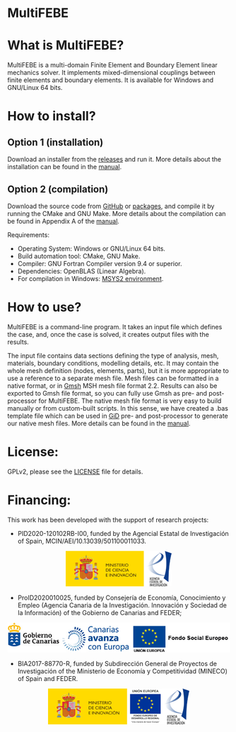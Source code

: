 # MultiFEBE

What is MultiFEBE?
==================

MultiFEBE is a multi-domain Finite Element and Boundary Element linear mechanics solver. It implements mixed-dimensional couplings between finite elements and boundary elements. It is available for Windows and GNU/Linux 64 bits.

How to install?
===============

## Option 1 (installation)
Download an installer from the [releases](https://github.com/mmc-siani-es/MultiFEBE/releases) and run it. 
More details about the installation can be found in the [manual](https://github.com/mmc-siani-es/MultiFEBE/blob/main/docs/manual.pdf).

## Option 2 (compilation)
Download the source code from [GitHub](https://github.com/mmc-siani-es/MultiFEBE) or [packages](https://github.com/mmc-siani-es/MultiFEBE/packages), and compile it by running the CMake and GNU Make. 
More details about the compilation can be found in Appendix A of the [manual](https://github.com/mmc-siani-es/MultiFEBE/blob/main/docs/manual.pdf).

Requirements:

  * Operating System: Windows or GNU/Linux 64 bits.
  * Build automation tool: CMake, GNU Make.
  * Compiler: GNU Fortran Compiler version 9.4 or superior.
  * Dependencies: OpenBLAS (Linear Algebra).
  * For compilation in Windows: [MSYS2 environment](https://www.msys2.org).

How to use?
===========

MultiFEBE is a command-line program. It takes an input file which defines the case, and, once the case is solved, it creates output files with the results. 

The input file contains data sections defining the type of analysis, mesh, materials, boundary conditions, modelling details, etc. 
It may contain the whole mesh definition (nodes, elements, parts), but it is more appropriate to use a reference to a separate mesh file.
Mesh files can be formatted in a native format, or in [Gmsh](https://gmsh.info) MSH mesh file format 2.2. Results can also be exported to Gmsh file format, so you can fully use Gmsh as pre- and post-processor for MultiFEBE. 
The native mesh file format is very easy to build manually or from custom-built scripts. In this sense, we have created a .bas template file which can be used in [GiD](https://www.gidsimulation.com/) pre- and post-processor to generate our native mesh files.
More details can be found in the [manual](https://github.com/mmc-siani-es/MultiFEBE/blob/main/docs/manual.pdf).

License:
========

GPLv2, please see the [LICENSE](https://github.com/mmc-siani-es/MultiFEBE/blob/main/LICENSE) file for details.

Financing:
========

This work has been developed with the support of research projects:

  * PID2020-120102RB-I00, funded by the Agencial Estatal de Investigación of Spain, MCIN/AEI/10.13039/501100011033.

  <p align="center">
    <img src="docs/img/miciinn-aei.png">
  </p>  

  * ProID2020010025, funded by Consejerı́a de Economı́a, Conocimiento y Empleo (Agencia Canaria de la Investigación. Innovación y Sociedad de la Información) of the Gobierno de Canarias and FEDER;

  <p align="center">
    <img src="docs/img/gobcan-fse.png">
  </p>

  * BIA2017-88770-R, funded by Subdirección General de Proyectos de Investigación of the Ministerio de Economı́a y Competitividad (MINECO) of Spain and FEDER.
  
  <p align="center">
    <img src="docs/img/miciinn-feder-aei.png">
  </p> 

